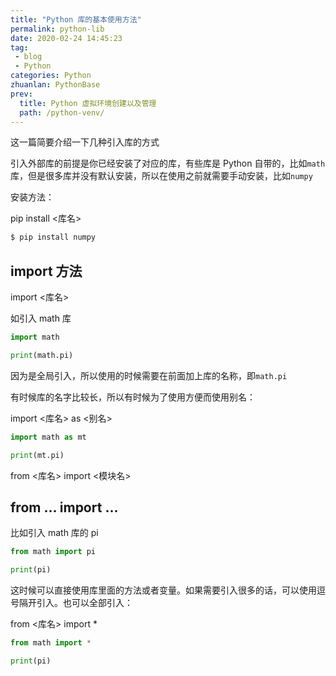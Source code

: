 ```yaml
---
title: "Python 库的基本使用方法"
permalink: python-lib
date: 2020-02-24 14:45:23
tag: 
 - blog
 - Python
categories: Python
zhuanlan: PythonBase
prev:
  title: Python 虚拟环境创建以及管理
  path: /python-venv/
---
```


这一篇简要介绍一下几种引入库的方式

<!-- more -->

引入外部库的前提是你已经安装了对应的库，有些库是 Python 自带的，比如`math`库，但是很多库并没有默认安装，所以在使用之前就需要手动安装，比如`numpy`

安装方法：

pip install <库名>

```bash
$ pip install numpy
```

## import 方法

import <库名>

如引入 math 库

```python
import math

print(math.pi)
```

因为是全局引入，所以使用的时候需要在前面加上库的名称，即`math.pi`

有时候库的名字比较长，所以有时候为了使用方便而使用别名：

import <库名> as <别名>

```python
import math as mt

print(mt.pi)
```


from <库名> import <模块名>

## from ... import ...

比如引入 math 库的 pi

```python
from math import pi

print(pi)
```

这时候可以直接使用库里面的方法或者变量。如果需要引入很多的话，可以使用逗号隔开引入。也可以全部引入：

from <库名> import *

```python
from math import *

print(pi)
```